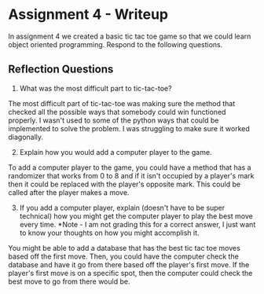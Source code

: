 # Assignment 4 - Writeup

In assignment 4 we created a basic tic tac toe game so that we could learn object oriented programming. Respond to the following questions.

## Reflection Questions

1. What was the most difficult part to tic-tac-toe?

The most difficult part of tic-tac-toe was making sure the method that checked all the possible ways that somebody could win functioned properly. I wasn't used to some of the python ways that could be implemented to solve the problem. I was struggling to make sure it worked diagonally. 

2. Explain how you would add a computer player to the game.

To add a computer player to the game, you could have a method that has a randomizer that works from 0 to 8 and if it isn't occupied by a player's mark then it could be replaced with the player's opposite mark. This could be called after the player makes a move. 

3. If you add a computer player, explain (doesn't have to be super technical) how you might get the computer player to play the best move every time. *Note - I am not grading this for a correct answer, I just want to know your thoughts on how you might accomplish it.

You might be able to add a database that has the best tic tac toe moves based off the first move. Then, you could have the computer check the database and have it go from there based off the player's first move. If the player's first move is on a specific spot, then the computer could check the best move to go from there would be. 